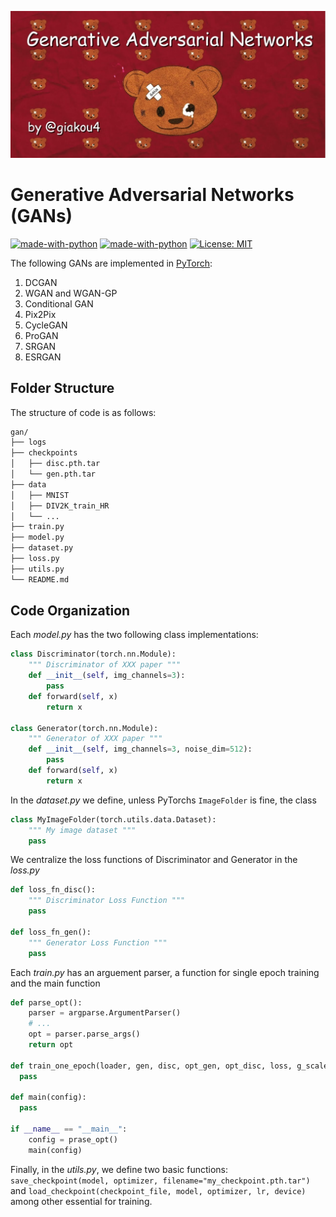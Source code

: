 <p align="center">
  <img src="https://raw.githubusercontent.com/giakou4/gans/main/bg.jpg">
</p>

# Generative Adversarial Networks (GANs)

[![made-with-python](https://img.shields.io/badge/Made%20with-Python-1f425f.svg)](https://www.python.org/)
[![made-with-python](https://img.shields.io/badge/Made%20with-PyTorch-red)](https://www.python.org/)
[![License: MIT](https://img.shields.io/badge/License-MIT-yellow.svg)](https://github.com/giakou4/gans/LICENSE)

The following GANs are implemented in [PyTorch](https://pytorch.org/):
1. DCGAN
2. WGAN and WGAN-GP
3. Conditional GAN
4. Pix2Pix
5. CycleGAN
6. ProGAN
7. SRGAN
8. ESRGAN

## Folder Structure

The structure of code is as follows:  
```bash
gan/  
├── logs
├── checkpoints
│   ├── disc.pth.tar  
│   └── gen.pth.tar  
├── data
│   ├── MNIST
│   ├── DIV2K_train_HR
│   └── ...
├── train.py  
├── model.py 
├── dataset.py 
├── loss.py 
├── utils.py 
└── README.md
```

## Code Organization

Each _model.py_ has the two following class implementations: 
```python 
class Discriminator(torch.nn.Module):
    """ Discriminator of XXX paper """
    def __init__(self, img_channels=3):
        pass
    def forward(self, x)
        return x

class Generator(torch.nn.Module):
    """ Generator of XXX paper """
    def __init__(self, img_channels=3, noise_dim=512):
        pass
    def forward(self, x)
        return x
```

In the _dataset.py_ we define, unless PyTorchs ```ImageFolder``` is fine, the class
```python
class MyImageFolder(torch.utils.data.Dataset):
    """ My image dataset """
    pass
```

We centralize the loss functions of Discriminator and Generator in the _loss.py_
```python
def loss_fn_disc():
    """ Discriminator Loss Function """
    pass
    
def loss_fn_gen():
    """ Generator Loss Function """
    pass
```

Each _train.py_ has an arguement parser, a function for single epoch training and the main function 
```python
def parse_opt():
    parser = argparse.ArgumentParser()
    # ...
    opt = parser.parse_args()
    return opt

def train_one_epoch(loader, gen, disc, opt_gen, opt_disc, loss, g_scaler, d_scaler, writer, tb_step, epoch, num_epochs, **kwargs):
  pass

def main(config):
  pass
  
if __name__ == "__main__":
    config = prase_opt()
    main(config)
```

Finally, in the _utils.py_, we define two basic functions: ```save_checkpoint(model, optimizer, filename="my_checkpoint.pth.tar")``` and ```load_checkpoint(checkpoint_file, model, optimizer, lr, device)``` among other essential for training.
